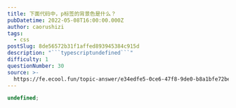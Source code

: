 ```yaml
---
title: 下面代码中，p标签的背景色是什么？
pubDatetime: 2022-05-08T16:00:00.000Z
author: caorushizi
tags:
  - css
postSlug: 8de56572b31f1affed893945384c915d
description: "```typescriptundefined```"
difficulty: 1
questionNumber: 30
source: >-
  https://fe.ecool.fun/topic-answer/e34edfe5-0ce6-47f8-9de0-b8a1bfe72be0?orderBy=updateTime&order=desc&tagId=11
---
```


```typescript
undefined;
```
